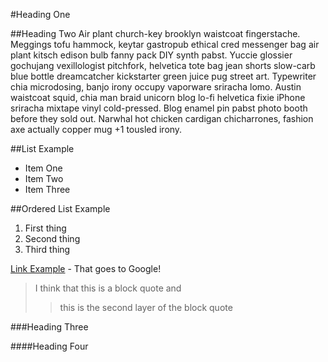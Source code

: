 #Heading One

##Heading Two
Air plant church-key brooklyn waistcoat fingerstache. Meggings tofu hammock, keytar gastropub ethical cred messenger bag air plant kitsch edison bulb fanny pack DIY synth pabst. Yuccie glossier gochujang vexillologist pitchfork, helvetica tote bag jean shorts slow-carb blue bottle dreamcatcher kickstarter green juice pug street art. Typewriter chia microdosing, banjo irony occupy vaporware sriracha lomo. Austin waistcoat squid, chia man braid unicorn blog lo-fi helvetica fixie iPhone sriracha mixtape vinyl cold-pressed. Blog enamel pin pabst photo booth before they sold out. Narwhal hot chicken cardigan chicharrones, fashion axe actually copper mug +1 tousled irony.

##List Example
* Item One
* Item Two
* Item Three

##Ordered List Example
1. First thing
2. Second thing
3. Third thing

[Link Example](google.com) - That goes to Google!

> I think that
> this is a
> block quote
> and
> > this is the
> > second layer of the block quote


###Heading Three

####Heading Four
